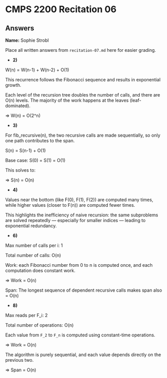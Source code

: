 # CMPS 2200 Recitation 06
## Answers

**Name:** Sophie Strobl

Place all written answers from `recitation-07.md` here for easier grading.



- **2)**

W(n) = W(n-1) + W(n-2) + O(1)

This recurrence follows the Fibonacci sequence and results in exponential growth.

Each level of the recursion tree doubles the number of calls, and there are O(n) levels. The majority of the work happens at the leaves (leaf-dominated).

=> W(n) = O(2^n)


- **3)**


For fib_recursive(n), the two recursive calls are made sequentially, so only one path contributes to the span.

S(n) = S(n-1) + O(1)

Base case: S(0) = S(1) = O(1)

This solves to:

=> S(n) = O(n)

- **4)**

Values near the bottom (like F(0), F(1), F(2)) are computed many times, while higher values (closer to F(n)) are computed fewer times.

This highlights the inefficiency of naive recursion: the same subproblems are solved repeatedly — especially for smaller indices — leading to exponential redundancy.


- **6)**

Max number of calls per i: 1

Total number of calls: O(n)

Work: each Fibonacci number from 0 to n is computed once, and each computation does constant work.

=> Work = O(n)

Span: The longest sequence of dependent recursive calls makes span also = O(n)

- **8)**

Max reads per F_i: 2

Total number of operations: O(n)

Each value from `F_2` to `F_n` is computed using constant-time operations.

=> Work = O(n)

The algorithm is purely sequential, and each value depends directly on the previous two.

=> Span = O(n)
